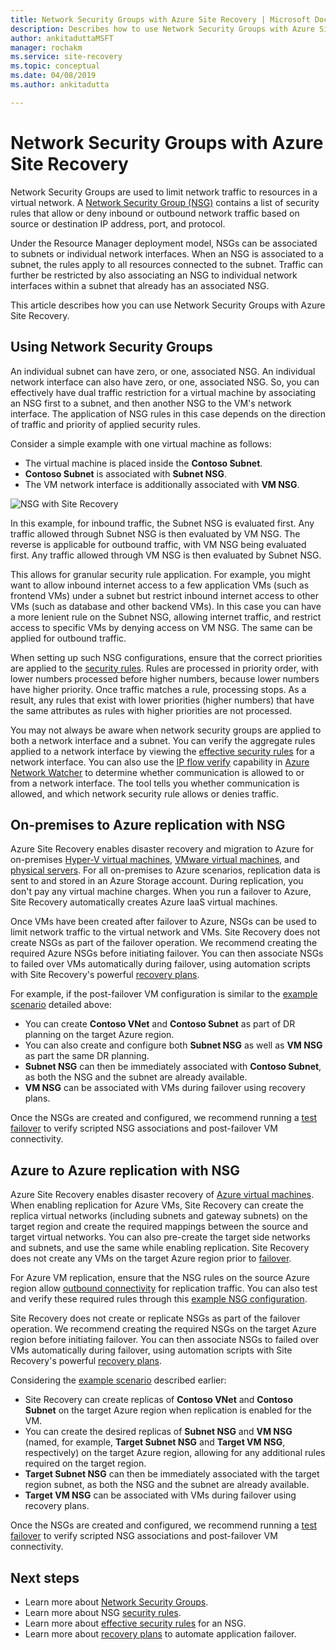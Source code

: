 ```yaml
---
title: Network Security Groups with Azure Site Recovery | Microsoft Docs
description: Describes how to use Network Security Groups with Azure Site Recovery for disaster recovery and migration
author: ankitaduttaMSFT
manager: rochakm
ms.service: site-recovery
ms.topic: conceptual
ms.date: 04/08/2019
ms.author: ankitadutta

---
```

# Network Security Groups with Azure Site Recovery

Network Security Groups are used to limit network traffic to resources in a virtual network. A [Network Security Group (NSG)](../virtual-network/network-security-groups-overview.md#network-security-groups) contains a list of security rules that allow or deny inbound or outbound network traffic based on source or destination IP address, port, and protocol.

Under the Resource Manager deployment model, NSGs can be associated to subnets or individual network interfaces. When an NSG is associated to a subnet, the rules apply to all resources connected to the subnet. Traffic can further be restricted by also associating an NSG to individual network interfaces within a subnet that already has an associated NSG.

This article describes how you can use Network Security Groups with Azure Site Recovery.

## Using Network Security Groups

An individual subnet can have zero, or one, associated NSG. An individual network interface can also have zero, or one, associated NSG. So, you can effectively have dual traffic restriction for a virtual machine by associating an NSG first to a subnet, and then another NSG to the VM's network interface. The application of NSG rules in this case depends on the direction of traffic and priority of applied security rules.

Consider a simple example with one virtual machine as follows:
-    The virtual machine is placed inside the **Contoso Subnet**.
-    **Contoso Subnet** is associated with **Subnet NSG**.
-    The VM network interface is additionally associated with **VM NSG**.

![NSG with Site Recovery](./media/concepts-network-security-group-with-site-recovery/site-recovery-with-network-security-group.png)

In this example, for inbound traffic, the Subnet NSG is evaluated first. Any traffic allowed through Subnet NSG is then evaluated by VM NSG. The reverse is applicable for outbound traffic, with VM NSG being evaluated first. Any traffic allowed through VM NSG is then evaluated by Subnet NSG.

This allows for granular security rule application. For example, you might want to allow inbound internet access to a few application VMs (such as frontend VMs) under a subnet but restrict inbound internet access to other VMs (such as database and other backend VMs). In this case you can have a more lenient rule on the Subnet NSG, allowing internet traffic, and restrict access to specific VMs by denying access on VM NSG. The same can be applied for outbound traffic.

When setting up such NSG configurations, ensure that the correct priorities are applied to the [security rules](../virtual-network/network-security-groups-overview.md#security-rules). Rules are processed in priority order, with lower numbers processed before higher numbers, because lower numbers have higher priority. Once traffic matches a rule, processing stops. As a result, any rules that exist with lower priorities (higher numbers) that have the same attributes as rules with higher priorities are not processed.

You may not always be aware when network security groups are applied to both a network interface and a subnet. You can verify the aggregate rules applied to a network interface by viewing the [effective security rules](../virtual-network/virtual-network-network-interface.md#view-effective-security-rules) for a network interface. You can also use the [IP flow verify](../network-watcher/diagnose-vm-network-traffic-filtering-problem.md) capability in [Azure Network Watcher](../network-watcher/network-watcher-monitoring-overview.md) to determine whether communication is allowed to or from a network interface. The tool tells you whether communication is allowed, and which network security rule allows or denies traffic.

## On-premises to Azure replication with NSG

Azure Site Recovery enables disaster recovery and migration to Azure for on-premises [Hyper-V virtual machines](hyper-v-azure-architecture.md), [VMware virtual machines](vmware-azure-architecture.md), and [physical servers](physical-azure-architecture.md). For all on-premises to Azure scenarios, replication data is sent to and stored in an Azure Storage account. During replication, you don't pay any virtual machine charges. When you run a failover to Azure, Site Recovery automatically creates Azure IaaS virtual machines.

Once VMs have been created after failover to Azure, NSGs can be used to limit network traffic to the virtual network and VMs. Site Recovery does not create NSGs as part of the failover operation. We recommend creating the required Azure NSGs before initiating failover. You can then associate NSGs to failed over VMs automatically during failover, using automation scripts with Site Recovery's powerful [recovery plans](site-recovery-create-recovery-plans.md).

For example, if the post-failover VM configuration is similar to the [example scenario](concepts-network-security-group-with-site-recovery.md#using-network-security-groups) detailed above:
-    You can create **Contoso VNet** and **Contoso Subnet** as part of DR planning on the target Azure region.
-    You can also create and configure both **Subnet NSG** as well as **VM NSG** as part the same DR planning.
-    **Subnet NSG** can then be immediately associated with **Contoso Subnet**, as both the NSG and the subnet are already available.
-    **VM NSG** can be associated with VMs during failover using recovery plans.

Once the NSGs are created and configured, we recommend running a [test failover](site-recovery-test-failover-to-azure.md) to verify scripted NSG associations and post-failover VM connectivity.

## Azure to Azure replication with NSG

Azure Site Recovery enables disaster recovery of [Azure virtual machines](azure-to-azure-architecture.md). When enabling replication for Azure VMs, Site Recovery can create the replica virtual networks (including subnets and gateway subnets) on the target region and create the required mappings between the source and target virtual networks. You can also pre-create the target side networks and subnets, and use the same while enabling replication. Site Recovery does not create any VMs on the target Azure region prior to [failover](azure-to-azure-tutorial-failover-failback.md).

For Azure VM replication, ensure that the NSG rules on the source Azure region allow [outbound connectivity](azure-to-azure-about-networking.md#outbound-connectivity-using-service-tags) for replication traffic. You can also test and verify these required rules through this [example NSG configuration](azure-to-azure-about-networking.md#example-nsg-configuration).

Site Recovery does not create or replicate NSGs as part of the failover operation. We recommend creating the required NSGs on the target Azure region before initiating failover. You can then associate NSGs to failed over VMs automatically during failover, using automation scripts with Site Recovery's powerful [recovery plans](site-recovery-create-recovery-plans.md).

Considering the [example scenario](concepts-network-security-group-with-site-recovery.md#using-network-security-groups) described earlier:
-    Site Recovery can create replicas of **Contoso VNet** and **Contoso Subnet** on the target Azure region when replication is enabled for the VM.
-    You can create the desired replicas of **Subnet NSG** and **VM NSG** (named, for example, **Target Subnet NSG** and **Target VM NSG**, respectively) on the target Azure region, allowing for any additional rules required on the target region.
-    **Target Subnet NSG** can then be immediately associated with the target region subnet, as both the NSG and the subnet are already available.
-    **Target VM NSG** can be associated with VMs during failover using recovery plans.

Once the NSGs are created and configured, we recommend running a [test failover](azure-to-azure-tutorial-dr-drill.md) to verify scripted NSG associations and post-failover VM connectivity.

## Next steps
-    Learn more about [Network Security Groups](../virtual-network/network-security-groups-overview.md#network-security-groups).
-    Learn more about NSG [security rules](../virtual-network/network-security-groups-overview.md#security-rules).
-    Learn more about [effective security rules](../virtual-network/diagnose-network-traffic-filter-problem.md) for an NSG.
-    Learn more about [recovery plans](site-recovery-create-recovery-plans.md) to automate application failover.